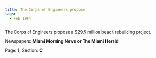 ```yaml
---  
title: The Corps of Engineers propose  
tags:  
  - Feb 1964  
---  
```

  
The Corps of Engineers propose a $29.5 million beach rebuilding project.  
  
Newspapers: **Miami Morning News or The Miami Herald**  
  
Page: **1**, Section: **C** 
